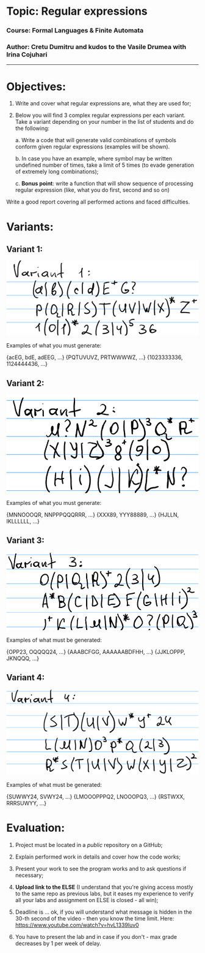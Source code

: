 # Topic: Regular expressions

### Course: Formal Languages & Finite Automata
### Author: Cretu Dumitru and kudos to the Vasile Drumea with Irina Cojuhari

----

# Objectives:

1. Write and cover what regular expressions are, what they are used for;

2. Below you will find 3 complex regular expressions per each variant. Take a variant depending on your number in the list of students and do the following:

    a. Write a code that will generate valid combinations of symbols conform given regular expressions (examples will be shown).

    b. In case you have an example, where symbol may be written undefined number of times, take a limit of 5 times (to evade generation of extremely long combinations);

    c. **Bonus point**: write a function that will show sequence of processing regular expression (like, what you do first, second and so on)

Write a good report covering all performed actions and faced difficulties.

# Variants:

## Variant 1:

![Variant 1](/4_regular_expressions/variant_1_task.png)

Examples of what you must generate:

{acEG, bdE, adEEG, ...}
{PQTUVUVZ, PRTWWWWZ, ...}
{1023333336, 1124444436, ...}

## Variant 2:

![Variant 2](/4_regular_expressions/variant_2_task.png)

Examples of what you must generate:

{MNNOOOQR, NNPPPQQQRRR, ...}
{XXX89, YYY88889, ...}
{HJLLN, IKLLLLLL, ...}

## Variant 3:

![Variant 3](/4_regular_expressions/variant_3_task.png)

Examples of what must be generated:

{OPP23, OQQQQ24, ...}
{AAABCFGG, AAAAAABDFHH, ...}
{JJKLOPPP, JKNQQQ, ...}

## Variant 4:

![Variant 4](/4_regular_expressions/variant_4_task.png)

Examples of what must be generated:

{SUWWY24, SVWY24, ...}
{LMOOOPPPQ2, LNOOOPQ3, ...}
{RSTWXX, RRRSUWYY, ...}

# Evaluation:

1. Project must be located in a *public* repository on a GitHub;

2. Explain performed work in details and cover how the code works;

3. Present your work to see the program works and to ask questions if necessary;

4. **Upload link to the ELSE** (I understand that you're giving access mostly to the same repo as previous labs, but it eases my experience to verify all your labs and assignment on ELSE is closed - all win);

5. Deadline is ... ok, if you will understand what message is hidden in the 30-th second of the video - then you know the time limit. Here: https://www.youtube.com/watch?v=hvL1339luv0

6. You have to present the lab and in case if you don't - max grade decreases by 1 per week of delay.
